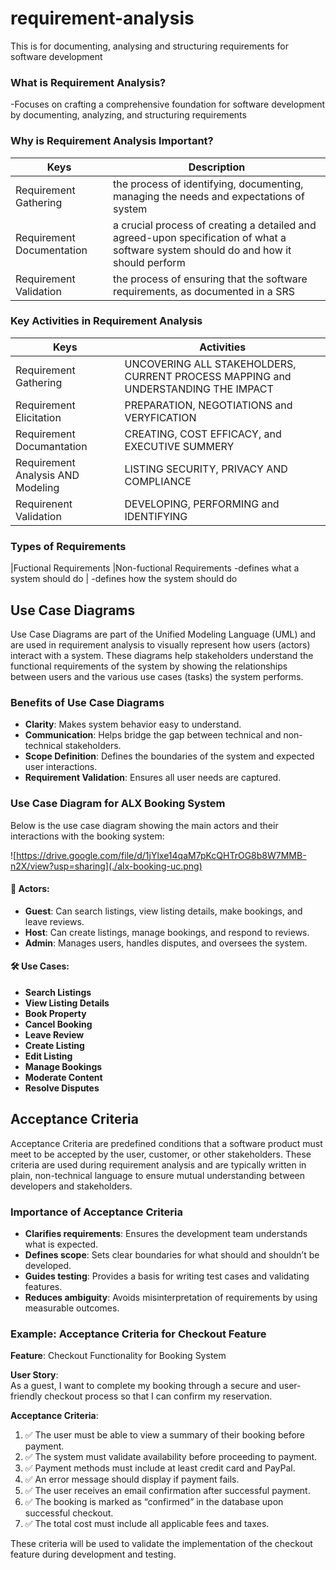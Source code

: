 # requirement-analysis
This is for documenting, analysing and structuring requirements for software development
### What is Requirement Analysis?
-Focuses on crafting a comprehensive foundation for software development by documenting, analyzing, and structuring requirements
### Why is Requirement Analysis Important?
| Keys                      | Description
|---------------------------|------------------------------------------------------------------------------------------
| Requirement Gathering     | the process of identifying, documenting, managing the needs and expectations of system
| Requirement Documentation | a crucial process of creating a detailed and agreed-upon specification of what a software system should do and how it should perform
| Requirement Validation    | the process of ensuring that the software requirements, as documented in a SRS
### Key Activities in Requirement Analysis
| Keys                      | Activities
|---------------------------|-----------------------------------------------
| Requirement Gathering     | UNCOVERING ALL STAKEHOLDERS, CURRENT PROCESS MAPPING and UNDERSTANDING THE IMPACT
| Requirement Elicitation   | PREPARATION, NEGOTIATIONS and VERYFICATION
| Requirement Documantation | CREATING, COST EFFICACY, and EXECUTIVE SUMMERY
| Requirement Analysis AND Modeling| LISTING SECURITY, PRIVACY AND COMPLIANCE
| Requirenent Validation    | DEVELOPING, PERFORMING and IDENTIFYING
### Types of Requirements
|Fuctional Requirements                             |Non-fuctional Requirements
-defines what a system should do                    | -defines how the system should do

## Use Case Diagrams
Use Case Diagrams are part of the Unified Modeling Language (UML) and are used in requirement analysis to visually represent how users (actors) interact with a system. These diagrams help stakeholders understand the functional requirements of the system by showing the relationships between users and the various use cases (tasks) the system performs.
###  Benefits of Use Case Diagrams
- **Clarity**: Makes system behavior easy to understand.
- **Communication**: Helps bridge the gap between technical and non-technical stakeholders.
- **Scope Definition**: Defines the boundaries of the system and expected user interactions.
- **Requirement Validation**: Ensures all user needs are captured.

###  Use Case Diagram for ALX Booking System

Below is the use case diagram showing the main actors and their interactions with the booking system:

![https://drive.google.com/file/d/1jYlxe14qaM7pKcQHTrOG8b8W7MMB-n2X/view?usp=sharing](./alx-booking-uc.png)

#### 👤 Actors:
- **Guest**: Can search listings, view listing details, make bookings, and leave reviews.
- **Host**: Can create listings, manage bookings, and respond to reviews.
- **Admin**: Manages users, handles disputes, and oversees the system.

#### 🛠 Use Cases:
- **Search Listings**
- **View Listing Details**
- **Book Property**
- **Cancel Booking**
- **Leave Review**
- **Create Listing**
- **Edit Listing**
- **Manage Bookings**
- **Moderate Content**
- **Resolve Disputes**

## Acceptance Criteria
Acceptance Criteria are predefined conditions that a software product must meet to be accepted by the user, customer, or other stakeholders. These criteria are used during requirement analysis and are typically written in plain, non-technical language to ensure mutual understanding between developers and stakeholders.

###  Importance of Acceptance Criteria
- **Clarifies requirements**: Ensures the development team understands what is expected.
- **Defines scope**: Sets clear boundaries for what should and shouldn’t be developed.
- **Guides testing**: Provides a basis for writing test cases and validating features.
- **Reduces ambiguity**: Avoids misinterpretation of requirements by using measurable outcomes.

###  Example: Acceptance Criteria for Checkout Feature

**Feature**: Checkout Functionality for Booking System

**User Story**:  
As a guest, I want to complete my booking through a secure and user-friendly checkout process so that I can confirm my reservation.

**Acceptance Criteria**:
1. ✅ The user must be able to view a summary of their booking before payment.
2. ✅ The system must validate availability before proceeding to payment.
3. ✅ Payment methods must include at least credit card and PayPal.
4. ✅ An error message should display if payment fails.
5. ✅ The user receives an email confirmation after successful payment.
6. ✅ The booking is marked as “confirmed” in the database upon successful checkout.
7. ✅ The total cost must include all applicable fees and taxes.

These criteria will be used to validate the implementation of the checkout feature during development and testing.
